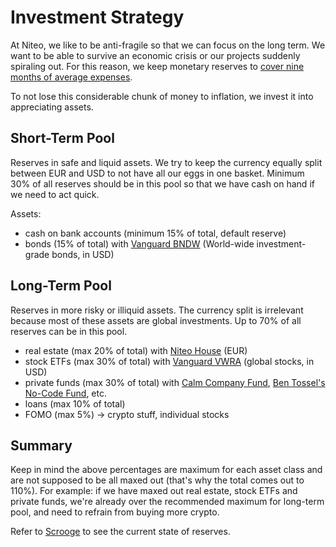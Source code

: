 # Investment Strategy

At Niteo, we like to be anti-fragile so that we can focus on the long term. We want to be able to survive an economic crisis or our projects suddenly spiraling out. For this reason, we keep monetary reserves to [cover nine months of average expenses](/5_People/profit-sharing.md).	 
 
To not lose this considerable chunk of money to inflation, we invest it into appreciating assets.

## Short-Term Pool

Reserves in safe and liquid assets. We try to keep the currency equally split between EUR and USD to not have all our eggs in one basket. Minimum 30% of all reserves should be in this pool so that we have cash on hand if we need to act quick.

Assets:
- cash on bank accounts (minimum 15% of total, default reserve)
- bonds (15% of total) with [Vanguard BNDW](https://investor.vanguard.com/etf/profile/overview/bndw) (World-wide investment-grade bonds, in USD)


## Long-Term Pool

Reserves in more risky or illiquid assets. The currency split is irrelevant because most of these assets are global investments. Up to 70% of all reserves can be in this pool.

- real estate (max 20% of total) with [Niteo House](https://house.niteo.co) (EUR)
- stock ETFs (max 30% of total) with [Vanguard VWRA](https://www.vanguardinvestments.dk/portal/instl/dk/en/product.html#/fundDetail/etf/portId=9679/assetCode=equity/?overview) (global stocks, in USD)
- private funds (max 30% of total) with [Calm Company Fund](https://calmfund.com/), [Ben Tossel's No-Code Fund](https://angel.co/v/back/ben-tossell), etc.
- loans (max 10% of total)
- FOMO (max 5%) -> crypto stuff, individual stocks


## Summary

Keep in mind the above percentages are maximum for each asset class and are not supposed to be all maxed out (that's why the total comes out to 110%). For example: if we have maxed out real estate, stock ETFs and private funds, we're already over the recommended maximum for long-term pool, and need to refrain from buying more crypto.

Refer to [Scrooge](https://scrooge.niteo.co) to see the current state of reserves.
